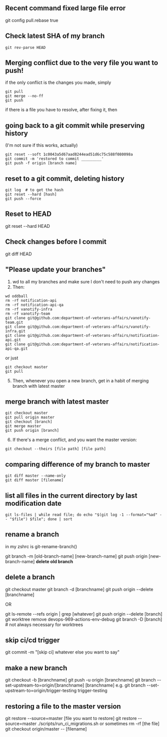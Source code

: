 ## Recent command fixed large file error
git config pull.rebase true

## Check latest SHA of my branch
```
git rev-parse HEAD
```

## Merging conflict due to the very file you want to push!
if the only conflict is the changes you made, simply
```
git pull
git merge --no-ff
git push
```
if there is a file you have to resolve, after fixing it, then

##  going back to a git commit while preserving history
(I'm not sure if this works, actually)
```
git reset --soft 1c0043a5d67aad8244ead51d6c75c588f080098a
git commit -m 'restored to commit _________'
git push -f origin [branch name]
```
## reset to a git commit, deleting history
```
git log  # to get the hash
git reset --hard [hash]
git push --force
```

## Reset to HEAD
git reset --hard HEAD

## Check changes before I commit
git diff HEAD

## "Please update your branches"
1. wd to all my branches and make sure I don't need to push any changes
2. Then:
```
wd oddball
rm -rf notification-api
rm -rf notification-api-qa
rm -rf vanotify-infra
rm -rf vanotify-team
git clone git@github.com:department-of-veterans-affairs/vanotify-team.git 
git clone git@github.com:department-of-veterans-affairs/vanotify-infra.git
git clone git@github.com:department-of-veterans-affairs/notification-api.git
git clone git@github.com:department-of-veterans-affairs/notification-api-qa.git
```
or just
```
git checkout master
git pull
```
5. Then, whenever you open a new branch, get in a habit of merging branch with latest master
## merge branch with latest master
```
git checkout master
git pull origin master
git checkout [branch]
git merge master
git push origin [branch]
```
6. If there's a merge conflict, and you want the master version:
```
git checkout --theirs [file path] [file path]
```
## comparing difference of my branch to master
```
git diff master --name-only
git diff master [filename]
```

## list all files in the current directory by last modification date
```
git ls-files | while read file; do echo "$(git log -1 --format="%ad" -- "$file") $file"; done | sort
```

## rename a branch
in my zshrc is git-rename-branch()

git branch -m [old-branch-name] [new-branch-name]
git push origin [new-branch-name]
**delete old branch**

## delete a branch

git checkout master
git branch -d [branchname]
git push origin --delete [branchname]

OR

git ls-remote --refs origin | grep [whatever]
git push origin --delete [branch]
git worktree remove devops-969-actions-env-debug
git branch -D [branch]   # not always necessary for worktrees

## skip ci/cd trigger
git commit -m "[skip ci] whatever else you want to say"

## make a new branch

git checkout -b [branchname]
git push -u origin [branchname]
git branch --set-upstream-to=origin/[branchname] [branchname]
  e.g.
  git branch --set-upstream-to=origin/trigger-testing trigger-testing


## restoring a file to the master version
git restore --source=master [file you want to restore]
git restore --source=master ./scripts/run_ci_migrations.sh
or sometimes
rm -rf [the file]
git checkout origin/master -- [filename]
